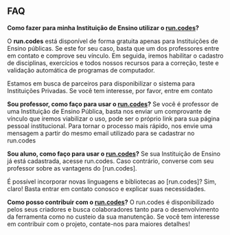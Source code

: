 ## FAQ

**Como fazer para minha Instituição de Ensino utilizar o [run.codes](docs/read.me)?**

O **run.codes** está disponível de forma gratuita apenas para Instituições de Ensino públicas. Se este for seu caso, basta que um dos professores entre em contato e comprove seu vínculo. Em seguida, iremos habilitar o cadastro de disciplinas, exercícios e todos nossos recursos para a correção, teste e validação automática de programas de computador.

Estamos em busca de parceiros para disponibilizar o sistema para Instituições Privadas. Se você tem interesse, por favor, entre em contato

**Sou professor, como faço para usar o [run.codes](docs/read.me)?**
Se você é professor de uma Instituição de Ensino Pública, basta nos enviar um comprovante de vínculo que iremos viabilizar o uso, pode ser o próprio link para sua página pessoal institucional. Para tornar o processo mais rápido, nos envie uma mensagem a partir do mesmo email utilizado para se cadastrar no run.codes

**Sou aluno, como faço para usar o [run.codes](docs/read.me)?**
Se sua Instituição de Ensino já está cadastrada, acesse run.codes. Caso contrário, converse com seu professor sobre as vantagens do [run.codes].

É possível incorporar novas linguagens e bibliotecas ao [run.codes]?
Sim, claro! Basta entrar em contato conosco e explicar suas necessidades.

**Como posso contribuir com o [run.codes](docs/read.me)?**
O run.codes é disponibilizado pelos seus criadores e busca colaboradores tanto para o desenvolvimento da ferramenta como no custeio da sua manutenção. Se você tem interesse em contribuir com o projeto, contate-nos para maiores detalhes!
